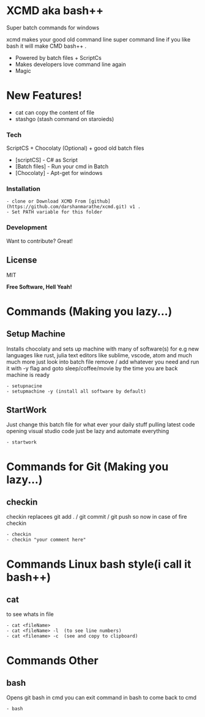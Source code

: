 # XCMD aka bash++
Super batch commands for windows

xcmd makes your good old command line super command line if you like bash it will make CMD bash++ .

  - Powered by batch files + ScriptCs
  - Makes developers love command line again 
  - Magic

# New Features!

  - cat can copy the content of file
  - stashgo (stash command on staroieds)


### Tech

ScriptCS + Chocolaty (Optional) + good old batch files

* [scriptCS] - C# as Script
* [Batch files] - Run your cmd in Batch
* [Chocolaty] - Apt-get for windows

### Installation

    - clone or Download XCMD From [github](https://github.com/darshanmarathe/xcmd.git) v1 .
    - Set PATH variable for this folder

### Development

Want to contribute? Great!


License
----

MIT


**Free Software, Hell Yeah!**

# Commands (Making you lazy...)
## Setup Machine

Installs chocolaty and sets up machine with many of software(s) for e.g new languages like rust, julia text editors like sublime, vscode, atom and much much more just look into batch file remove / add whatever you need and run it with -y flag and goto sleep/coffee/movie by the time you are back machine is ready 

    - setupnacine
    - setupmachine -y (install all software by default)

## StartWork

Just change this batch file for what ever your daily stuff pulling latest code opening visual studio code just be lazy and automate everything

    - startwork


# Commands for Git (Making you lazy...)
## checkin
checkin replacees git add .  / git commit  / git push so now in case of fire checkin 

    - checkin   
    - checkin "your comment here"


# Commands Linux bash style(i call it bash++)
## cat 
to see whats in file 

    - cat <fileName>   
    - cat <fileName> -l  (to see line numbers)
    - cat <filename> -c  (see and copy to clipboard)


# Commands Other 
## bash

Opens git bash in cmd you can exit command in bash to come back to cmd 
   
    - bash
